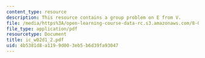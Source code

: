 ```yaml
---
content_type: resource
description: This resource contains a group problem on E from V.
file: /media/https%3A/open-learning-course-data-rc.s3.amazonaws.com/8-02-physics-ii-electricity-and-magnetism-spring-2007/4b5381d8a1199d003eb5b6d39fa93047_ic_w02d1_2.pdf
file_type: application/pdf
resourcetype: Document
title: ic_w02d1_2.pdf
uid: 4b5381d8-a119-9d00-3eb5-b6d39fa93047
---
```

